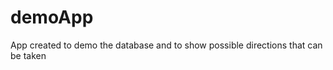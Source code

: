 demoApp
=======

App created to demo the database and to show possible directions that can be taken
